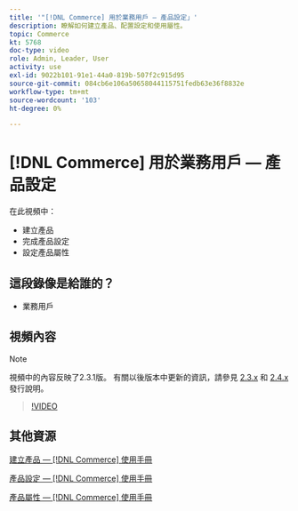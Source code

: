 ```yaml
---
title: '"[!DNL Commerce] 用於業務用戶 — 產品設定」'
description: 瞭解如何建立產品、配置設定和使用屬性。
topic: Commerce
kt: 5768
doc-type: video
role: Admin, Leader, User
activity: use
exl-id: 9022b101-91e1-44a0-819b-507f2c915d95
source-git-commit: 084cb6e106a50658044115751fedb63e36f8832e
workflow-type: tm+mt
source-wordcount: '103'
ht-degree: 0%

---
```


# [!DNL Commerce] 用於業務用戶 — 產品設定

在此視頻中：

- 建立產品
- 完成產品設定
- 設定產品屬性

## 這段錄像是給誰的？

- 業務用戶

## 視頻內容

>[!NOTE]
>
>視頻中的內容反映了2.3.1版。 有關以後版本中更新的資訊，請參見 [ 2.3.x](https://devdocs.magento.com/guides/v2.3/release-notes/bk-release-notes.html) 和 [2.4.x](https://devdocs.magento.com/guides/v2.4/release-notes/bk-release-notes.html) 發行說明。

>[!VIDEO](https://video.tv.adobe.com/v/35953?quality=12&learn=on)

## 其他資源

[建立產品 —  [!DNL Commerce] 使用手冊](https://docs.magento.com/user-guide/catalog/product-create.html)

[產品設定 —  [!DNL Commerce] 使用手冊](https://docs.magento.com/user-guide/catalog/settings.html)

[產品屬性 —  [!DNL Commerce] 使用手冊](https://docs.magento.com/user-guide/catalog/product-attributes.html)
